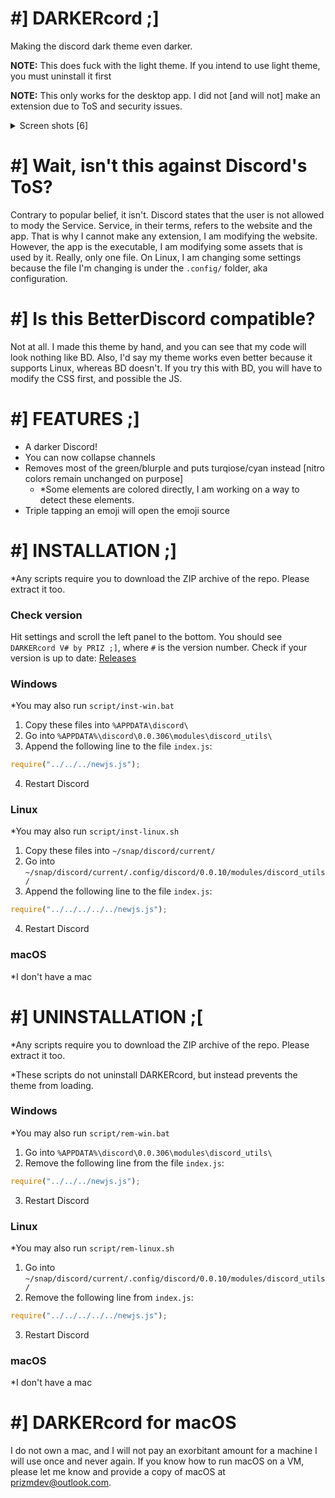 # #] DARKERcord ;]
Making the discord dark theme even darker.

**NOTE:** This does fuck with the light theme. If you intend to use light theme, you must uninstall it first

**NOTE:** This only works for the desktop app. I did not [and will not] make an extension due to ToS and security issues.

<details>
  <summary>Screen shots [6]</summary>
  <img src="https://media.discordapp.net/attachments/569698278271090728/727590717009952908/unknown.png">
  <img src="https://media.discordapp.net/attachments/569698278271090728/727590845817290773/unknown.png">
  <img src="https://media.discordapp.net/attachments/569698278271090728/727591933517496452/unknown.png">
  <img src="https://media.discordapp.net/attachments/569698278271090728/727592116011794522/unknown.png">
  <img src="https://media.discordapp.net/attachments/569698278271090728/727593120664911902/unknown.png">
  <img src="https://media.discordapp.net/attachments/569698278271090728/727593369789792346/unknown.png">
</details>

# #] Wait, isn't this against Discord's ToS?
Contrary to popular belief, it isn't. Discord states that the user is not allowed to mody the Service.
Service, in their terms, refers to the website and the app. That is why I cannot make any extension,
I am modifying the website. However, the app is the executable, I am modifying some assets that is used
by it. Really, only one file. On Linux, I am changing some settings because the file I'm changing is
under the `.config/` folder, aka configuration. 

# #] Is this BetterDiscord compatible?
Not at all. I made this theme by hand, and you can see that my code will look nothing like BD. Also,
I'd say my theme works even better because it supports Linux, whereas BD doesn't. If you try this with
BD, you will have to modify the CSS first, and possible the JS.

# #] FEATURES ;]
- A darker Discord!
- You can now collapse channels
- Removes most of the green/blurple and puts turqiose/cyan instead [nitro colors remain unchanged on purpose]
  - *Some elements are colored directly, I am working on a way to detect these elements.
- Triple tapping an emoji will open the emoji source

# #] INSTALLATION ;]
*Any scripts require you to download the ZIP archive of the repo. Please extract it too.
### Check version
Hit settings and scroll the left panel to the bottom. You should see `DARKERcord V# by PRIZ ;]`, where `#` is the version number.
Check if your version is up to date: [Releases](https://github.com/VoxelPrismatic/darkercord/releases/)

### Windows
*You may also run `script/inst-win.bat`
1. Copy these files into `%APPDATA\discord\`
2. Go into `%APPDATA%\discord\0.0.306\modules\discord_utils\`
3. Append the following line to the file `index.js`:
```js
require("../../../newjs.js");
```
4. Restart Discord

### Linux
*You may also run `script/inst-linux.sh`
1. Copy these files into `~/snap/discord/current/`
2. Go into `~/snap/discord/current/.config/discord/0.0.10/modules/discord_utils/`
3. Append the following line to the file `index.js`:
```js
require("../../../../../newjs.js");
```
4. Restart Discord

### macOS
*I don't have a mac

# #] UNINSTALLATION ;\[
*Any scripts require you to download the ZIP archive of the repo. Please extract it too.

*These scripts do not uninstall DARKERcord, but instead prevents the theme from loading.
### Windows
*You may also run `script/rem-win.bat`
1. Go into `%APPDATA%\discord\0.0.306\modules\discord_utils\`
2. Remove the following line from the file `index.js`:
```js
require("../../../newjs.js");
```
3. Restart Discord

### Linux
*You may also run `script/rem-linux.sh`
1. Go into `~/snap/discord/current/.config/discord/0.0.10/modules/discord_utils/`
2. Remove the following line from `index.js`:
```js
require("../../../../../newjs.js");
```
3. Restart Discord

### macOS
*I don't have a mac

# #] DARKERcord for macOS
I do not own a mac, and I will not pay an exorbitant amount for a machine I will use once and never again.
If you know how to run macOS on a VM, please let me know and provide a copy of macOS at [prizmdev@outlook.com](mailto:prizmdev@outlook.com).
